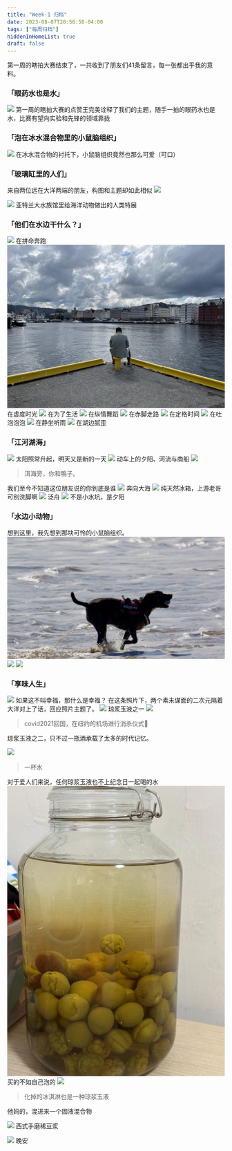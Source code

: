 ```yaml
---
title: "Week-1 归档"
date: 2023-08-07T20:56:58-04:00
tags: ["每周归档"]
hiddenInHomeList: true
draft: false
---
```


第一周的瞎拍大赛结束了，一共收到了朋友们41条留言，每一张都出乎我的意料。

### 「眼药水也是水」
![](https://bu.dusays.com/2023/08/01/64c82e1d7efce.jpg)
第一周的瞎拍大赛的点赞王完美诠释了我们的主题，随手一拍的眼药水也是水，比赛有望向实验和先锋的领域靠拢

### 「泡在冰水混合物里的小鼠脑组织」
![](https://bu.dusays.com/2023/08/01/64c882dae2525.jpeg)
在冰水混合物的衬托下，小鼠脑组织竟然也那么可爱（可口）

### 「玻璃缸里的人们」
来自两位远在大洋两端的朋友，构图和主题却如此相似
![](https://bu.dusays.com/2023/08/01/64c82bf5547b9.jpeg)

![](https://bu.dusays.com/2023/08/02/64c9dd7f33beb.jpeg)
亚特兰大水族馆里给海洋动物做出的人类特展

### 「他们在水边干什么？」
![](https://bu.dusays.com/2023/08/01/64c8027faef69.jpeg)
在拼命奔跑
![](https://github.com/MarkRushB/whatsinyoureyes/blob/main/oslo.jpg?raw=true)
在虚度时光
![](https://bu.dusays.com/2023/08/01/64c88f484a554.jpeg)
在为了生活
![](https://bu.dusays.com/2023/08/01/64c877517c537.jpeg)
在纵情舞蹈
![](https://bu.dusays.com/2023/08/05/64ce28c9768ed.jpeg)
在赤脚走路
![](https://7bu.top/thumbnails/56bef18ac54fcf1bd1b83571b992d50f.png)
在定格时间
![](https://bu.dusays.com/2023/08/01/64c86ae2e1665.jpeg)
在吐泡泡泡
![](https://bu.dusays.com/2023/08/05/64cd2bc735217.jpeg)
在静坐听雨
![](https://bu.dusays.com/2023/08/05/64cd4cd47d1d3.jpeg)
在湖边腻歪


### 「江河湖海」
![](https://bu.dusays.com/2023/08/01/64c86dd3d0791.jpeg)
太阳照常升起，明天又是新的一天
![](https://bu.dusays.com/2023/08/02/64c9b7ff6e9be.jpeg)
动车上的夕阳、河流与商船
![](https://bu.dusays.com/2023/08/02/64c9e063269bb.jpeg)
> 洱海旁，你和鴨子。

我们至今不知道这位朋友说的你到底是谁
![](https://bu.dusays.com/2023/08/05/64cdc58d8239e.jpeg)
奔向大海
![](https://bu.dusays.com/2023/08/05/64cd2dd14d9a2.jpeg)
纯天然冰箱，上游老哥可别洗脚啊
![](https://bu.dusays.com/2023/08/05/64ce27cf3177c.jpeg)
泛舟
![](https://bu.dusays.com/2023/08/05/64cd2a5ec27dc.jpeg)
不是小水坑，是夕阳

### 「水边小动物」
想到这里，我先想到那块可怜的小鼠脑组织。
![](https://github.com/MarkRushB/whatsinyoureyes/blob/main/czc.jpg?raw=true)
![](https://bu.dusays.com/2023/08/01/64c84bacc9bea.jpeg)
![](https://bu.dusays.com/2023/08/02/64c9b66b1ccdd.jpg)

### 「享味人生」
![](https://bu.dusays.com/2023/08/01/64c86424d1e89.jpeg)
如果这不叫幸福，那什么是幸福？
在这条照片下，两个素未谋面的二次元隔着大洋对上了话，回应照片主题了。
![](https://bu.dusays.com/2023/08/01/64c8f85ff3964.jpeg)
琼浆玉液之一
![](https://bu.dusays.com/2023/08/01/64c8e31d82a01.jpeg)
>covid2021回国，在纽约的机场进行消杀仪式🤣

琼浆玉液之二，只不过一瓶酒承载了太多的时代记忆。

![](https://bu.dusays.com/2023/08/03/64ca8064eb5b0.jpeg)
>一杯水

对于爱人们来说，任何琼浆玉液也不上纪念日一起喝的水
![](https://github.com/MarkRushB/whatsinyoureyes/blob/main/1c7a870340e72dad5b11f4994a0cb02c.jpeg?raw=true)
买的不如自己泡的
![](https://bu.dusays.com/2023/08/01/64c90a0a4c96a.jpeg)
>化掉的冰淇淋也是一种琼浆玉液

他妈的，混进来一个固液混合物

![](https://bu.dusays.com/2023/08/05/64cdc40f49faf.jpeg)
西式手磨稀豆浆

![](https://bu.dusays.com/2023/08/07/64d113c857acf.jpeg)
晚安



